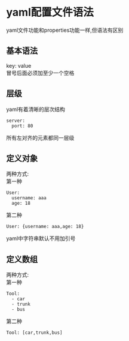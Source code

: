 # yaml配置文件语法
yaml文件功能和properties功能一样,但语法有区别
## 基本语法
key: value  
冒号后面必须加至少一个空格  
## 层级
yaml有着清晰的层次结构
```
server:
  port: 80
```
所有左对齐的元素都同一层级
## 定义对象
两种方式:  
第一种  
```
User:
  username: aaa
  age: 18
```
第二种  
```
User: {username: aaa,age: 18}
```
yaml中字符串默认不用加引号
## 定义数组
两种方式:  
第一种  
```
Tool:
  - car
  - trunk
  - bus
```
第二种  
```
Tool: [car,trunk,bus]
```
